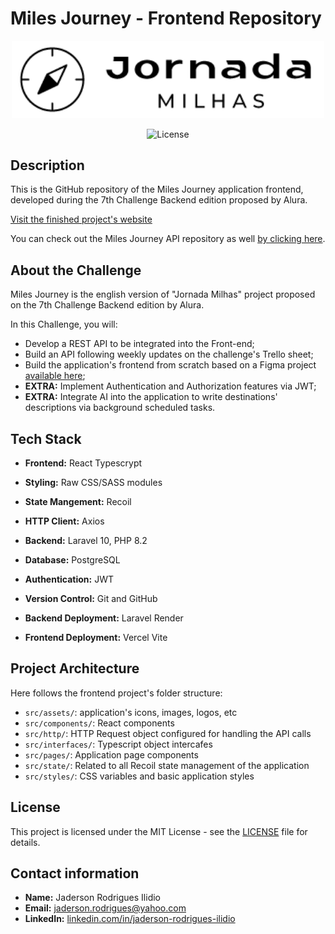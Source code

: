 # Miles Journey - Frontend Repository

<p align="center"><a href="https://miles-journey-react-frontend.vercel.app/" target="_blank"><img src="https://raw.githubusercontent.com/Jadersonrilidio/miles-journey-react-frontend/master/src/assets/logos/logo-black-tagline.png" width="500" alt="Logo Dark" /></a></p>

<p align="center"><img src="https://img.shields.io/badge/license-MIT-blue" alt="License" /></p>


## Description

This is the GitHub repository of the Miles Journey application frontend, developed during the 7th Challenge Backend edition proposed by Alura.

[Visit the finished project's website](https://miles-journey-react-frontend.vercel.app/)

You can check out the Miles Journey API repository as well [by clicking here](https://github.com/Jadersonrilidio/miles-journey).


## About the Challenge

Miles Journey is the english version of "Jornada Milhas" project proposed on the 7th Challenge Backend edition by Alura.

In this Challenge, you will:
- Develop a REST API to be integrated into the Front-end;
- Build an API following weekly updates on the challenge's Trello sheet;
- Build the application's frontend from scratch based on a Figma project [available here](https://www.figma.com/design/1qD4hmpnvxoeHRC1cbWKgR/Challenge-Escola-de-Programa%C3%A7%C3%A3o?node-id=0-1&node-type=CANVAS&t=vmOALUYiTmTVyUxP-0);
- **EXTRA:** Implement Authentication and Authorization features via JWT;
- **EXTRA:** Integrate AI into the application to write destinations' descriptions via background scheduled tasks.


## Tech Stack

- **Frontend:** React Typescrypt
- **Styling:** Raw CSS/SASS modules
- **State Mangement:** Recoil
- **HTTP Client:** Axios

- **Backend:** Laravel 10, PHP 8.2
- **Database:** PostgreSQL
- **Authentication:** JWT

- **Version Control:** Git and GitHub

- **Backend Deployment:** Laravel Render
- **Frontend Deployment:** Vercel Vite


## Project Architecture

Here follows the frontend project's folder structure:

- `src/assets/`: application's icons, images, logos, etc
- `src/components/`: React components
- `src/http/`: HTTP Request object configured for handling the API calls
- `src/interfaces/`: Typescript object intercafes
- `src/pages/`: Application page components
- `src/state/`: Related to all Recoil state management of the application
- `src/styles/`: CSS variables and basic application styles


## License

This project is licensed under the MIT License - see the [LICENSE](LICENSE) file for details.


## Contact information

- **Name:** Jaderson Rodrigues Ilidio
- **Email:** jaderson.rodrigues@yahoo.com
- **LinkedIn:** [linkedin.com/in/jaderson-rodrigues-ilidio](https://www.linkedin.com/in/jaderson-rodrigues-ilidio/)
